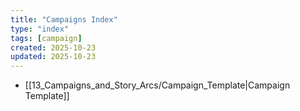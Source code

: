 ```yaml
---
title: "Campaigns Index"
type: "index"
tags: [campaign]
created: 2025-10-23
updated: 2025-10-23
---
```

- [[13_Campaigns_and_Story_Arcs/Campaign_Template|Campaign Template]]
